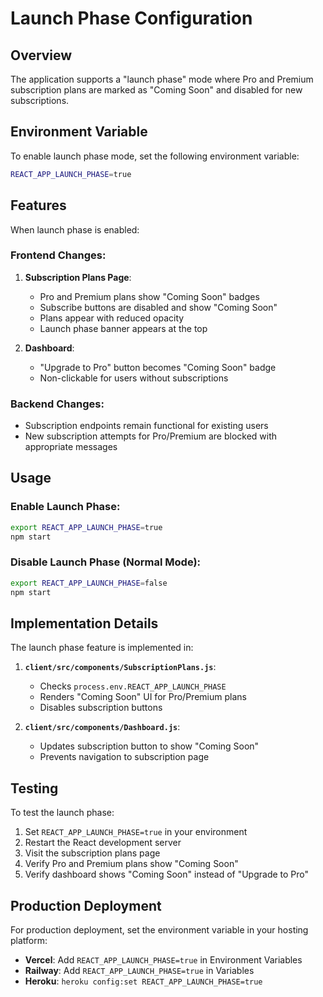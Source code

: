 # Launch Phase Configuration

## Overview
The application supports a "launch phase" mode where Pro and Premium subscription plans are marked as "Coming Soon" and disabled for new subscriptions.

## Environment Variable

To enable launch phase mode, set the following environment variable:

```bash
REACT_APP_LAUNCH_PHASE=true
```

## Features

When launch phase is enabled:

### Frontend Changes:
1. **Subscription Plans Page**:
   - Pro and Premium plans show "Coming Soon" badges
   - Subscribe buttons are disabled and show "Coming Soon"
   - Plans appear with reduced opacity
   - Launch phase banner appears at the top

2. **Dashboard**:
   - "Upgrade to Pro" button becomes "Coming Soon" badge
   - Non-clickable for users without subscriptions

### Backend Changes:
- Subscription endpoints remain functional for existing users
- New subscription attempts for Pro/Premium are blocked with appropriate messages

## Usage

### Enable Launch Phase:
```bash
export REACT_APP_LAUNCH_PHASE=true
npm start
```

### Disable Launch Phase (Normal Mode):
```bash
export REACT_APP_LAUNCH_PHASE=false
npm start
```

## Implementation Details

The launch phase feature is implemented in:

1. **`client/src/components/SubscriptionPlans.js`**:
   - Checks `process.env.REACT_APP_LAUNCH_PHASE`
   - Renders "Coming Soon" UI for Pro/Premium plans
   - Disables subscription buttons

2. **`client/src/components/Dashboard.js`**:
   - Updates subscription button to show "Coming Soon"
   - Prevents navigation to subscription page

## Testing

To test the launch phase:

1. Set `REACT_APP_LAUNCH_PHASE=true` in your environment
2. Restart the React development server
3. Visit the subscription plans page
4. Verify Pro and Premium plans show "Coming Soon"
5. Verify dashboard shows "Coming Soon" instead of "Upgrade to Pro"

## Production Deployment

For production deployment, set the environment variable in your hosting platform:

- **Vercel**: Add `REACT_APP_LAUNCH_PHASE=true` in Environment Variables
- **Railway**: Add `REACT_APP_LAUNCH_PHASE=true` in Variables
- **Heroku**: `heroku config:set REACT_APP_LAUNCH_PHASE=true`
